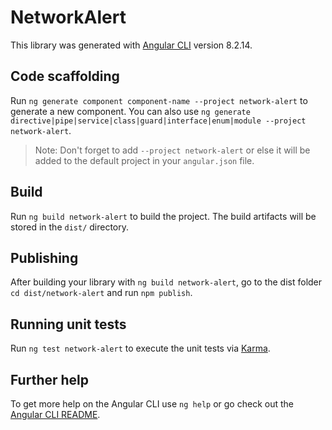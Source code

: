 # NetworkAlert

This library was generated with [Angular CLI](https://github.com/angular/angular-cli) version 8.2.14.

## Code scaffolding

Run `ng generate component component-name --project network-alert` to generate a new component. You can also use `ng generate directive|pipe|service|class|guard|interface|enum|module --project network-alert`.
> Note: Don't forget to add `--project network-alert` or else it will be added to the default project in your `angular.json` file. 

## Build

Run `ng build network-alert` to build the project. The build artifacts will be stored in the `dist/` directory.

## Publishing

After building your library with `ng build network-alert`, go to the dist folder `cd dist/network-alert` and run `npm publish`.

## Running unit tests

Run `ng test network-alert` to execute the unit tests via [Karma](https://karma-runner.github.io).

## Further help

To get more help on the Angular CLI use `ng help` or go check out the [Angular CLI README](https://github.com/angular/angular-cli/blob/master/README.md).
